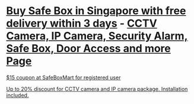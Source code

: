 # [Buy Safe Box in Singapore with free delivery within 3 days](https://www.safeboxmart.com/) - [CCTV Camera, IP Camera, Security Alarm, Safe Box, Door Access and more Page](https://www.safetrolley.com)

[$15 coupon at SafeBoxMart for registered user](https://www.safeboxmart.com/discount-coupon-safe-box)

[Up to 20% discount for CCTV camera and IP camera package. Installation included.](https://www.safetrolley.com/cctv-security-camera)
